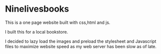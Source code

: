 # Ninelivesbooks


This is a one page website built with css,html and js.

I built this for a local bookstore.

I decided to lazy load the images and preload the stylesheet and Javascript files to 
maximize website speed as my web server has been slow as of late.



